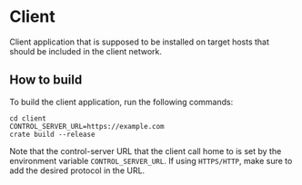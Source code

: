 # Client

Client application that is supposed to be installed on target hosts that should be included in the client network.

## How to build

To build the client application, run the following commands:

```
cd client
CONTROL_SERVER_URL=https://example.com
crate build --release
```

Note that the control-server URL that the client call home to is set by the environment variable
``CONTROL_SERVER_URL``. If using ``HTTPS/HTTP``, make sure to add the desired protocol in the URL.